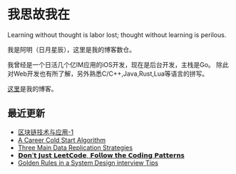 # 我思故我在
Learning without thought is labor lost; thought without learning is perilous.

我是阿明（日月星辰），这里是我的博客数仓。

我曾经是一个日活几个亿IM应用的iOS开发，现在是后台开发，主栈是Go。
除此对Web开发也有所了解，另外熟悉C/C++,Java,Rust,Lua等语言的拼写。

[这里](https://blog.metaprogramming.space/)是我的博客。

## 最近更新

<!-- BLOG-POST-LIST:START -->
- [区块链技术与应用-1](https://blog.metaprogramming.space/post/29.html)
- [A Career Cold Start Algorithm](https://blog.metaprogramming.space/post/28.html)
- [Three Main Data Replication Strategies](https://blog.metaprogramming.space/post/27.html)
- [𝗗𝗼𝗻’𝘁 𝗝𝘂𝘀𝘁 𝗟𝗲𝗲𝘁𝗖𝗼𝗱𝗲, 𝗙𝗼𝗹𝗹𝗼𝘄 𝘁𝗵𝗲 𝗖𝗼𝗱𝗶𝗻𝗴 𝗣𝗮𝘁𝘁𝗲𝗿𝗻𝘀](https://blog.metaprogramming.space/post/26.html)
- [Golden Rules in a System Design interview Tips](https://blog.metaprogramming.space/post/25.html)
<!-- BLOG-POST-LIST:END -->

